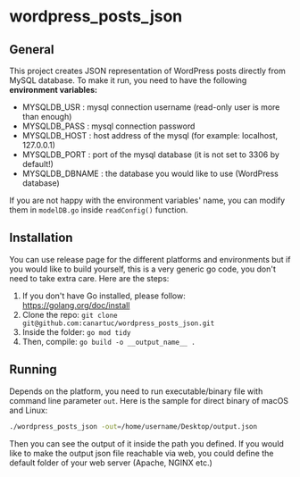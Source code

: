 # wordpress_posts_json

## General
This project creates JSON representation of WordPress posts directly from MySQL database.
To make it run, you need to have the following **environment variables:**
- MYSQLDB_USR : mysql connection username (read-only user is more than enough)
- MYSQLDB_PASS : mysql connection password
- MYSQLDB_HOST : host address of the mysql (for example: localhost, 127.0.0.1)
- MYSQLDB_PORT : port of the mysql database (it is not set to 3306 by default!)
- MYSQLDB_DBNAME : the database you would like to use (WordPress database)

If you are not happy with the environment variables' name, you can modify them in `modelDB.go` 
inside `readConfig()` function.

## Installation
You can use release page for the different platforms and environments but if you would like to build yourself,
this is a very generic go code, you don't need to take extra care. Here are the steps:
1. If you don't have Go installed, please follow: https://golang.org/doc/install
2. Clone the repo: `git clone git@github.com:canartuc/wordpress_posts_json.git`
3. Inside the folder: `go mod tidy`
4. Then, compile: `go build -o __output_name__ .`

## Running
Depends on the platform, you need to run executable/binary file with command line parameter `out`.
Here is the sample for direct binary of macOS and Linux:
```sh
./wordpress_posts_json -out=/home/username/Desktop/output.json
```
Then you can see the output of it inside the path you defined. If you would like to make the output
json file reachable via web, you could define the default folder of your web server (Apache, NGINX etc.)